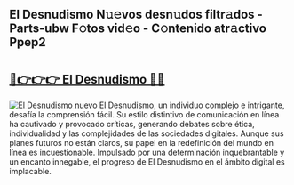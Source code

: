 ## El Desnudismo N𝚞𝚎vos desn𝚞dos filtr𝚊dos - Parts-ubw F𝚘tos vid𝚎o - C𝚘ntenido atr𝚊ctivo Ppep2

# <h2><a href="http://mb7p4m.tromn.icu/?c=El+Desnudismo">🔗👉👉👉 El Desnudismo 🔗🔗</a></h2>

[![El Desnudismo nuevo](https://i.imgur.com/pEAQMta.gif)](http://mb7p4m.tromn.icu/?c=El+Desnudismo)
El Desnudismo, un individuo complejo e intrigante, desafía la comprensión fácil. Su estilo distintivo de comunicación en línea ha cautivado y provocado críticas, generando debates sobre ética, individualidad y las complejidades de las sociedades digitales. Aunque sus planes futuros no están claros, su papel en la redefinición del mundo en línea es incuestionable. Impulsado por una determinación inquebrantable y un encanto innegable, el progreso de El Desnudismo en el ámbito digital es implacable.
